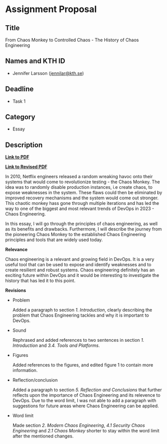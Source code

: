 # Assignment Proposal

## Title

From Chaos Monkey to Controlled Chaos - The History of Chaos Engineering

## Names and KTH ID

  - Jennifer Larsson (jennilar@kth.se)

## Deadline

- Task 1

## Category

- Essay

## Description

[**Link to PDF**](https://drive.google.com/file/d/1zW3NtiG0ryH6Zz9iunAHqXXW5KISmARI/view?usp=sharing)

[**Link to Revised PDF**](https://drive.google.com/file/d/1IwoHTa6K-WigXVVgKHDb4zku3W2lZfiX/view?usp=sharing)

In 2010, Netflix engineers released a random wreaking havoc onto their systems that would come to revolutionize testing - the Chaos Monkey. The idea was to randomly disable production instances, i.e create chaos, to expose weaknesses in the system. These flaws could then be eliminated by improved recovery mechanisms and the system would come out stronger. This chaotic monkey hass gone through multiple iterations and has led the way to one of the biggest and most relevant trends of DevOps in 2023 - Chaos Engineering.

In this essay, I will go through the principles of chaos engineering, as well as its benefits and drawbacks. Furthermore, I will describe the journey from the pioneering Chaos Monkey to the established Chaos Engineering principles and tools that are widely used today. 

**Relevance**

Chaos engineering is a relevant and growing field in DevOps. It is a very useful tool that can be used to expose and identify weaknesses and to create resilient and robust systems. Chaos engineering definitely has an exciting future within DevOps and it would be interesting to investigate the history that has led it to this point.

**Revisions**

* Problem

  Added a paragraph to section *1. Introduction*, clearly describing the problem that Chaos Engineering tackles and why it is important to DevOps.

* Sound

  Rephrased and added references to two sentences in section *1. Introduction* and *3.4. Tools and Platforms*.

* Figures

  Added references to the figures, and edited figure 1 to contain more information.

* Reflection/conclusion

  Added a paragraph to section *5. Reflection and Conclusions* that further reflects upon the importance of Chaos Engineering and its relevence to DevOps. Due to the word limit, I was not able to add a paragraph with suggestions for future areas where Chaos Engineering can be applied.

* Word limit

  Made section *2. Modern Chaos Engineering*, *4.1 Security Chaos Engineering* and *2.1 Chaos Monkey* shorter to stay within the word limit after the mentioned changes.